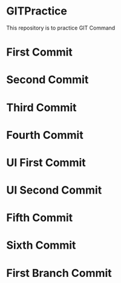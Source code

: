 # GITPractice
This repository is to practice GIT Command
# First Commit
# Second Commit
# Third Commit
# Fourth Commit
# UI First Commit
# UI Second Commit
# Fifth Commit
# Sixth Commit
# First Branch Commit
